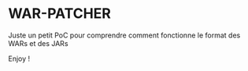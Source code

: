 # WAR-PATCHER

Juste un petit PoC pour comprendre comment fonctionne le format des WARs et des JARs

Enjoy !
